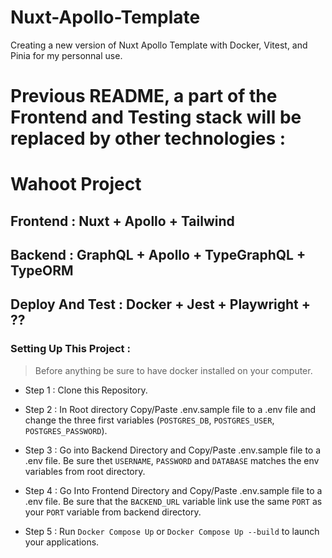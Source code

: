 # Nuxt-Apollo-Template

Creating a new version of Nuxt Apollo Template with Docker, Vitest, and Pinia for my personnal use.

# Previous README, a part of the Frontend and Testing stack will be replaced by other technologies :

# Wahoot Project

## Frontend : Nuxt + Apollo + Tailwind

## Backend : GraphQL + Apollo + TypeGraphQL + TypeORM

## Deploy And Test : Docker + Jest + Playwright + ??

### Setting Up This Project :

> Before anything be sure to have docker installed on your computer.

- Step 1 : Clone this Repository.

- Step 2 : In Root directory Copy/Paste .env.sample file to a .env file and change the three first variables (`POSTGRES_DB`, `POSTGRES_USER`, `POSTGRES_PASSWORD`).

- Step 3 : Go into Backend Directory and Copy/Paste .env.sample file to a .env file. Be sure thet `USERNAME`, `PASSWORD` and `DATABASE` matches the env variables from root directory.

- Step 4 : Go Into Frontend Directory and Copy/Paste .env.sample file to a .env file. Be sure that the `BACKEND_URL` variable link use the same `PORT` as your `PORT` variable from backend directory.

- Step 5 : Run `Docker Compose Up` or `Docker Compose Up --build` to launch your applications.
